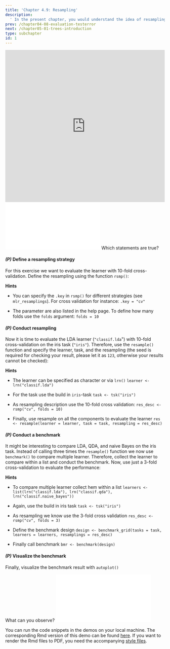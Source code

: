 ```yaml
---
title: 'Chapter 4.9: Resampling'
description:
  ' In the present chapter, you would understand the idea of resampling and would get familiar with cross-validation, bootstrapping, and subsampling. You would also learn how to define and conduct a resampling strategy with mlr3. Additionally, you can find out how to apply benchmark experiments and interpret the benchmark results.'
prev: /chapter04-08-evaluation-testerror
next: /chapter05-01-trees-introduction
type: subchapter
id: 1
---
```


<exercise id="1" title="Video Lecture">

<iframe width="100%" height="480" src="https://www.youtube.com/embed/NvDUk8Bxuho" frameborder="0" allow="accelerometer; autoplay; encrypted-media; gyroscope; picture-in-picture" allowfullscreen></iframe>

</exercise>

<exercise id="2" title="Slides">

<object data="pdfs/4/slides-evaluation-resampling.pdf" type="application/pdf" style="width:100%;height:480px">
    <embed src="pdfs/4/slides-evaluation-resampling.pdf" type="application/pdf" />
</object>

</exercise>



<exercise id="3" title="Quiz">
Which statements are true?
<choice>
<opt text="cross-validation, bootstrap, and subsampling are resampling techniques." correct="true">
</opt>
<opt text="Estimating the expected generalization error is a goal of resampling." correct="true">
</opt>
<opt text="In resampling, the data set is split repeatedly into training and tests sets." correct="true">
</opt>
<opt text="Resampling strategies are completely unbiased.">
</opt>
</choice>
</exercise>


<exercise id="4" title="Coding">

#### *(P)* Define a resampling strategy

For this exercise we want to evaluate the learner with 10-fold cross-validation. Define the resampling using the function `rsmp()`:


<codeblock id="04_09_01">

**Hints**
- You can specify the `.key` in `rsmp()` for different strategies (see `mlr_resamplings`). For cross validation for instance:
`.key = "cv"`

- The parameter are also listed in the help page. To define how many folds use the `folds` argument:
`folds = 10`

</codeblock>


#### *(P)* Conduct resampling

Now it is time to evaluate the LDA learner (`"classif.lda`") with 10-fold cross-validation on the iris task (`"iris"`). Therefore, use the `resample()` function and specify the learner, task, and the resampling (the seed is required for checking your result, please let it as `123`, otherwise your results cannot be checked):


<codeblock id="04_09_02">

**Hints**

- The learner can be specified as character or via `lrn()`
`learner <- lrn("classif.lda")`

- For the task use the build in `iris`-task
`task <- tsk("iris")`

- As resampling description use the 10-fold cross validation:
`res_desc <- rsmp("cv", folds = 10)`

- Finally, use resample on all the components to evaluate the learner
`res  <- resample(learner = learner, task = task, resampling = res_desc)`

</codeblock>


#### *(P)* Conduct a benchmark

It might be interesting to compare LDA, QDA, and naive Bayes on the iris task. Instead of calling three times the `resample()` function we now use `benchmark()` to compare multiple learner. Therefore, collect the learner to compare within a list and conduct the benchmark. Now, use just a 3-fold cross-validation to evaluate the performance:


<codeblock id="04_09_03">

**Hints**

- To compare multiple learner collect hem within a list
`learners <- list(lrn("classif.lda"), lrn("classif.qda"), lrn("classif.naive_bayes"))`

- Again, use the build in iris task
`task <- tsk("iris")`

- As resampling we know use the 3-fold cross validation
`res_desc <- rsmp("cv", folds = 3)`

- Define the benchmark design
`design <- benchmark_grid(tasks = task, learners = learners, resamplings = res_desc)`

- Finally call benchmark
`bmr <- benchmark(design)`

</codeblock>


#### *(P)* Visualize the benchmark

Finally, visualize the benchmark result with `autoplot()`

<codeblock id="04_09_04">

</codeblock>

</exercise>

<exercise id="5" title="Quiz">
What can you observe?
<choice>
<opt text="The boxplots are drawn by taking the estimated performance of each fold." correct="true">
</opt>
<opt text="The median of LDA and QDA is zero." correct="true">
</opt>
<opt text="LDA seems to work best on the iris task." correct="true">
</opt>
<opt text="QDA and naive Bayes works equally good.">
</opt>
<opt text="The simplicity of LDA may be the trigger for the result." correct="true">
</opt>
<opt text="LDA is definitely the best model you can choose for that task.">
</opt>
</choice>
</exercise>


<exercise id="6" title="Resampling">
<object data="code-demos/code_demo_resampling.pdf" type="application/pdf" style="width:100%;height:480px">
    <embed src="code-demos/code_demo_resampling.pdf" type="application/pdf" />
</object>

You can run the code snippets in the demos on your local machine. The corresponding Rmd version of this demo can be found [here](https://github.com/compstat-lmu/lecture_i2ml/blob/master/code-demos/code_demo_resampling.Rmd). If you want to render the Rmd files to PDF, you need the accompanying [style files](https://github.com/compstat-lmu/lecture_i2ml/tree/master/style).

</exercise>
